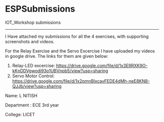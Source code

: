 # ESPSubmissions
IOT_Workshop submissions
************************************************************************************************************

I Have attached my submissions for all the 4 exercises, with supporting screenshots and videos.

For the Relay Exercise and the Servo Excercise I have uploaded my videos in google drive. The links for them are given below:
1) Relay-LED excercise: https://drive.google.com/file/d/1x3E9RXK9O-kKnDDVgwodi93o1UBVnpb5/view?usp=sharing
2) Servo Motor Control: https://drive.google.com/file/d/1x2pmnBlxcavFEDE4dMh-neE8KN8-QJJb/view?usp=sharing


Name: L NITISH

Department : ECE 3rd year

College: LICET
